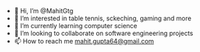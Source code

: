 - 👋 Hi, I’m @MahitGtg
- 👀 I’m interested in table tennis, sckeching, gaming and more
- 🌱 I’m currently learning computer science
- 💞️ I’m looking to collaborate on software engineering projects
- 📫 How to reach me mahit.gupta64@gmail.com

<!---
MahitGtg/MahitGtg is a ✨ special ✨ repository because its `README.md` (this file) appears on your GitHub profile.
You can click the Preview link to take a look at your changes.
--->

